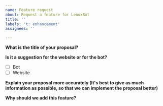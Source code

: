 ```yaml
---
name: Feature request
about: Request a feature for LenoxBot
title: ''
labels: 't: enhancement'
assignees: ''

---
```


**What is the title of your proposal?**


**Is it a suggestion for the website or for the bot?**

- [ ] Bot
- [ ] Website

**Explain your proposal more accurately (It's best to give as much information as possible, so that we can implement the proposal better)**


**Why should we add this feature?**
